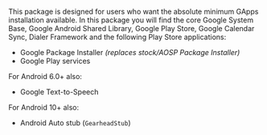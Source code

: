 This package is designed for users who want the absolute minimum GApps installation available.
In this package you will find the core Google System Base, Google Android Shared Library, Google Play Store, Google Calendar Sync, Dialer Framework and the following Play Store applications:

* Google Package Installer _(replaces stock/AOSP Package Installer)_
* Google Play services

For Android 6.0+ also:
* Google Text-to-Speech

For Android 10+ also:
* Android Auto stub (``GearheadStub``)
